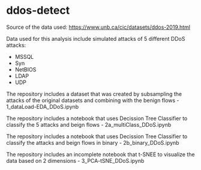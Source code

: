 # ddos-detect
Source of the data used: https://www.unb.ca/cic/datasets/ddos-2019.html


Data used for this analysis include simulated attacks of 5 different DDoS attacks:

- MSSQL
- Syn 
- NetBIOS
- LDAP
- UDP


The repository includes a dataset that was created by subsampling the attacks of the original datasets and combining with the benign flows - 1_dataLoad-EDA_DDoS.ipynb

The repository includes a notebook that uses Decission Tree Classifier to classify the 5 attacks and beign flows - 2a_multiClass_DDoS.ipynb

The repository includes a notebook that uses Decission Tree Classifier to classify the attacks and beign flows in binary - 2b_binary_DDoS.ipynb

The repository includes an incomplete notebook that t-SNEE to visualize the data based on 2 dimensions - 3_PCA-tSNE_DDoS.ipynb
